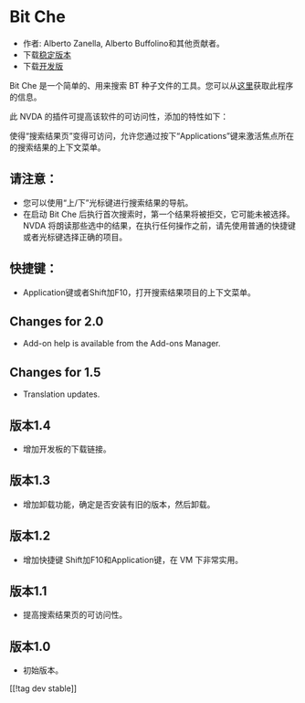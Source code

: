 # Bit Che #
*	 作者: Alberto Zanella, Alberto Buffolino和其他贡献者。
*	 下载[稳定版本][1]
*	 下载[开发版][3]

Bit Che 是一个简单的、用来搜索 BT 种子文件的工具。您可以从[这里][2]获取此程序的信息。

此 NVDA 的插件可提高该软件的可访问性，添加的特性如下：

使得“搜索结果页”变得可访问，允许您通过按下“Applications”键来激活焦点所在的搜索结果的上下文菜单。


## 请注意： ##
*	 您可以使用“上/下”光标键进行搜索结果的导航。
*	 在启动 Bit Che 后执行首次搜索时，第一个结果将被拒交，它可能未被选择。 NVDA
   将朗读那些选中的结果，在执行任何操作之前，请先使用普通的快捷键或者光标键选择正确的项目。


## 快捷键： ##
*	Application键或者Shift加F10，打开搜索结果项目的上下文菜单。


## Changes for 2.0 ##
* Add-on help is available from the Add-ons Manager.

## Changes for 1.5 ##
* Translation updates.

## 版本1.4 ##
*	 增加开发板的下载链接。

## 版本1.3 ##
*	 增加卸载功能，确定是否安装有旧的版本，然后卸载。

## 版本1.2 ##
*	 增加快捷键 Shift加F10和Application键，在 VM 下非常实用。

## 版本1.1 ##
*	 提高搜索结果页的可访问性。

## 版本1.0 ##
*	 初始版本。

[[!tag dev stable]]

[1]: http://addons.nvda-project.org/files/get.php?file=bc

[2]: http://www.convivea.com

[3]: http://addons.nvda-project.org/files/get.php?file=bc-dev
